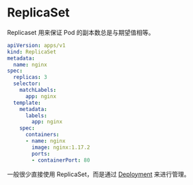 # ReplicaSet

Replicaset 用来保证 Pod 的副本数总是与期望值相等。

```yaml
apiVersion: apps/v1
kind: ReplicaSet
metadata:
  name: nginx
spec:
  replicas: 3
  selector:
    matchLabels:
      app: nginx
  template:
    metadata:
      labels:
        app: nginx
    spec:
      containers:
      - name: nginx
        image: nginx:1.17.2
        ports:
        - containerPort: 80
```

一般很少直接使用 ReplicaSet，而是通过 [Deployment](./deployment.md) 来进行管理。